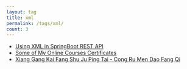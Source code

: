 ```yaml
---
layout: tag
title: xml
permalink: /tags/xml/
count: 3
---
```


- [Using XML in SpringBoot REST API](/using-xml-in-springboot-rest-api.html)
- [Some of My Online Courses Certificates](https://samirpaulb.github.io/blog-jekyll/posts/some-of-my-online-courses-certificates/)
- [Xiang Gang Kai Fang Shu Ju Ping Tai  - Cong Ru Men Dao Fang Qi ](https://calpa.me/2017/06/12/hong-kong-open-data-from-zero-to-giveup/)
